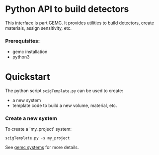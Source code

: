 # Python API to build detectors 

This interface is part  [GEMC](https://gemc.github.io/home/).
It provides utilities to build detectors, create materials, 
assign sensitivity, etc.

### Prerequisites:

- gemc installation
- python3

# Quickstart

The python script `scigTemplate.py` can be used to create: 
 - a new system 
 - template code to build a new volume, material, etc.


### Create a new system 

To create a 'my_project' system:

``` 
scigTemplate.py -s my_project
```

See [gemc systems](https://gemc.github.io/home/documentation/system) for more details.
